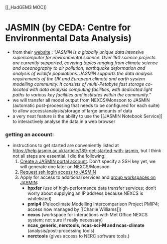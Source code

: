 [[_HadGEM3 MOC]]

# JASMIN (by CEDA: Centre for Environmental Data Analysis)
-  from their [website](https://www.ceda.ac.uk/services/jasmin/) : *"JASMIN is a globally unique data intensive supercomputer for environmental science. Over 160 science projects are currently supported, covering topics ranging from climate science and oceanography to air pollution, earthquake deformation and analysis of wildlife populations. JASMIN supports the data analysis requirements of the UK and European climate and earth system modelling community. It consists of multi-Petabyte fast storage co-located with data analysis computing facilities, with dedicated light paths to various key facilities and institutes within the community."*
-  we will transfer all model output from NEXCS/Monsoon to JASMIN (automatic post-processing that needs to be configured for each suite) to allow access/analysis/storage of large amounts of data
-  a very neat feature is the ability to use the [[JASMIN Notebook Service]] to interactively analyse the data in a web browser

### getting an account:

- instructions to get started are conveniently listed at https://help.jasmin.ac.uk/article/189-get-started-with-jasmin, but I think not all steps are essential. I did the following:
	1. [Create a JASMIN portal account](https://help.jasmin.ac.uk/article/4435-get-a-jasmin-account-portal). Don't specify a SSH key yet, we will generate one later on NEXCS/Monsoon.
	2. [Request ssh login access to JASMIN](https://help.jasmin.ac.uk/article/161-get-login-account)
	3. Apply for access to additional services and [group workspaces on JASMIN](https://help.jasmin.ac.uk/article/3801-apply-for-access-to-a-gws):  
		- **hpxfer** (use of high-performance data transfer services; don’t worry about supplying an IP address because NEXCS is whitelisted) 
		- **pmip4** (Paleoclimate Modelling Intercomparison Project PMIP4; access now managed by [[Charlie Williams]])
		- **nexcs** (workspace for interactions with Met Office NEXCS system; not sure if really necessary) 
		- **ncas_generic, nerctools, ncas-sci-M and ncas-climate** (analysis/post-processing tools)  
		- **nerctools** (gives access to NERC software tools.)